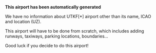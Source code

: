 **This airport has been automatically generated**

We have no information about UTKF[*] airport other than its name, ICAO and location (UZ).

This airport will have to be done from scratch, which includes adding runways, taxiways, parking locations, boundaries...

Good luck if you decide to do this airport!